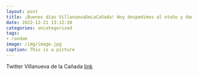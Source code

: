 ```yaml
---
layout: post
title: ¡Buenos días VillanuevaDeLaCañada! Hoy despedimos al otoño y damos la bienvenida al invierno. ❄ httpst.cojvYD05G8Fg
date: 2022-12-21 13:12:10
categories: uncategorized
tags:
- random
image: /img/image.jpg
caption: This is a picture
---
```

Twitter Villanueva de la Cañada [link](https://twitter.com/AytoVDLCanada/status/1605482955794550784)
